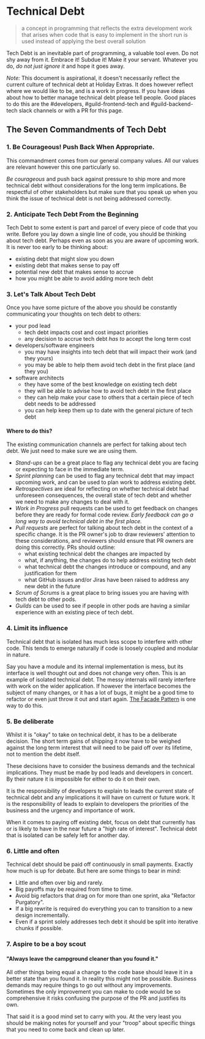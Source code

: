# Technical Debt

> a concept in programming that reflects the extra development work that arises when code that is easy to implement in the short run is used instead of applying the best overall solution

Tech Debt is an inevitable part of programming, a valuable tool even. Do not shy away from it. Embrace it! Subdue it! Make it your servant. Whatever you do, *do not just ignore it* and hope it goes away.

*Note:* This document is aspirational, it doesn't necessarily reflect the current culture of technical debt at Holiday Extras. It does however reflect where we would like to be, and is a work in progress. If you have ideas about how to better manage technical debt please tell people. Good places to do this are the #developers, #guild-frontend-tech and #guild-backend-tech slack channels or with a PR for this page.

## The Seven Commandments of Tech Debt

### 1. Be Courageous! Push Back When Appropriate.

This commandment comes from our general company values. All our values are relevant however this one particularly so.

*Be courageous* and push back against pressure to ship more and more technical debt without considerations for the long term implications. Be respectful of other stakeholders but make sure that you speak up when you think the issue of technical debt is not being addressed correctly.

### 2. Anticipate Tech Debt From the Beginning

Tech Debt to some extent is part and parcel of every piece of code that you write. Before you lay down a single line of code, you should be thinking about tech debt. Perhaps even as soon as you are aware of upcoming work. It is never too early to be thinking about:

* existing debt that might slow you down
* existing debt that makes sense to pay off
* potential new debt that makes sense to accrue
* how you might be able to avoid adding more tech debt

### 3. Let's Talk About Tech Debt

Once you have some picture of the above you should be constantly communicating your thoughts on tech debt to others:

* your pod lead
  * tech debt impacts cost and cost impact priorities
  * any decision to accrue tech debt *has to* accept the long term cost
* developers/software engineers
  * you may have insights into tech debt that will impact their work (and they yours)
  * you may be able to help them avoid tech debt in the first place (and they you)
* software architects
  * they have some of the best knowledge on existing tech debt
  * they will be able to advise how to avoid tech debt in the first place
  * they can help make your case to others that a certain piece of tech debt needs to be addressed
  * you can help keep them up to date with the general picture of tech debt

#### Where to do this?

The existing communication channels are perfect for talking about tech debt. We just need to make sure we are using them.

* *Stand-ups* can be a great place to flag any technical debt you are facing or expecting to face in the immediate term.
* *Sprint planning* can be used to flag any technical debt that may impact upcoming work, and can be used to plan work to address existing debt.
* *Retrospectives* are ideal for reflecting on whether technical debt had unforeseen consequences, the overall state of tech debt and whether we need to make any changes to deal with it.
* *Work in Progress* pull requests can be used to get feedback on changes before they are ready for formal code review. *Early feedback can go a long way to avoid technical debt in the first place.*
* *Pull requests* are perfect for talking about tech debt in the context of a specific change. It is the PR owner's job to draw reviewers' attention to these considerations, and reviewers should ensure that PR owners are doing this correctly. PRs should outline:
  * what existing technical debt the changes are impacted by
  * what, if anything, the changes do to help address existing tech debt
  * what technical debt the changes introduce or compound, and any justification for them
  * what GitHub issues and/or Jiras have been raised to address any new debt in the future
* *Scrum of Scrums* is a great place to bring issues you are having with tech debt to other pods.
* *Guilds* can be used to see if people in other pods are having a similar experience with an existing piece of tech debt.

### 4. Limit its influence

Technical debt that is isolated has much less scope to interfere with other code. This tends to emerge naturally if code is loosely coupled and modular in nature.

Say you have a module and its internal implementation is mess, but its interface is well thought out and does not change very often. This is an example of isolated technical debt. The messy internals will rarely interfere with work on the wider application. If however the interface becomes the subject of many changes, or it has a lot of bugs, it might be a good time to refactor or even just throw it out and start again. [The Facade Pattern](https://en.wikipedia.org/wiki/Facade_pattern) is one way to do this.

### 5. Be deliberate

Whilst it is "okay" to take on technical debt, it has to be a deliberate decision. The short term gains of shipping it now have to be weighed against the long term interest that will need to be paid off over its lifetime, not to mention the debt itself.

These decisions have to consider the business demands and the technical implications. They must be made by pod leads and developers in concert. By their nature it is impossible for either to do it on their own.

It is the responsibility of developers to explain to leads the current state of technical debt and any implications it will have on current or future work. It is the responsibility of leads to explain to developers the priorities of the business and the urgency and importance of work.

When it comes to paying off existing debt, focus on debt that currently has or is likely to have in the near future a "high rate of interest". Technical debt that is isolated can be safely left for another day.

### 6. Little and often

Technical debt should be paid off continuously in small payments. Exactly how much is up for debate. But here are some things to bear in mind:

* Little and often over big and rarely.
* Big payoffs may be required from time to time.
* Avoid big refactors that drag on for more than one sprint, aka "Refactor Purgatory".
* If a big rewrite is required do everything you can to transition to a new design incrementally.
* Even if a sprint solely addresses tech debt it should be split into iterative chunks if possible.

### 7. Aspire to be a boy scout

#### "Always leave the campground cleaner than you found it."

All other things being equal a change to the code base should leave it in a better state than you found it. In reality this might not be possible. Business demands may require things to go out without any improvements. Sometimes the only improvement you can make to code would be so comprehensive it risks confusing the purpose of the PR and justifies its own.

That said it is a good mind set to carry with you. At the very least you should be making notes for yourself and your "troop" about specific things that you need to come back and clean up later.
